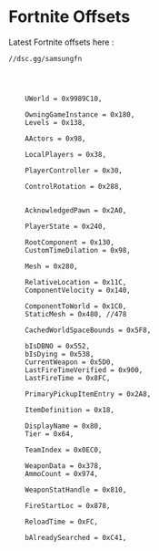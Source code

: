 # Fortnite Offsets
Latest Fortnite offsets here :






	//dsc.gg/samsungfn


	
		
		UWorld = 0x9989C10, 
	
		OwningGameInstance = 0x180,
		Levels = 0x138,
	
		AActors = 0x98,
	
		LocalPlayers = 0x38,
	
		PlayerController = 0x30,
	
		ControlRotation = 0x288,

	
		AcknowledgedPawn = 0x2A0,
	
		PlayerState = 0x240,
	
		RootComponent = 0x130,
		CustomTimeDilation = 0x98,
	
		Mesh = 0x280,
	
		RelativeLocation = 0x11C,
		ComponentVelocity = 0x140,
	
		ComponentToWorld = 0x1C0,
		StaticMesh = 0x480, //478
	
		CachedWorldSpaceBounds = 0x5F8,
	
		bIsDBNO = 0x552,
		bIsDying = 0x538,
		CurrentWeapon = 0x5D0,
		LastFireTimeVerified = 0x900,
		LastFireTime = 0x8FC,
	
		PrimaryPickupItemEntry = 0x2A8,
	
		ItemDefinition = 0x18,
	
		DisplayName = 0x80,
		Tier = 0x64,
	
		TeamIndex = 0x0EC0,
	
		WeaponData = 0x378,
		AmmoCount = 0x974,
	
		WeaponStatHandle = 0x810,
	
		FireStartLoc = 0x878,
	
		ReloadTime = 0xFC,
	
		bAlreadySearched = 0xC41,
	
	
